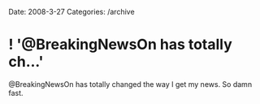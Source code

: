 Date: 2008-3-27
Categories: /archive

# ! '@BreakingNewsOn has totally ch...'

@BreakingNewsOn has totally changed the way I get my news.  So damn fast.
